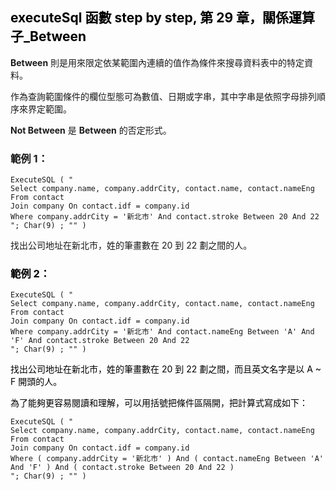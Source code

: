 <h2><span style="color: rgb(0, 0, 0);">executeSql 函數 step by step, 第 29 章，關係運算子_Between</span></h2><p style="text-align: start;"><strong>Between</strong> 則是用來限定依某範圍內連續的值作為條件來搜尋資料表中的特定資料。</p><p style="text-align: start;">作為查詢範圍條件的欄位型態可為數值、日期或字串，其中字串是依照字母排列順序來界定範圍。</p><p style="text-align: start;"><strong>Not Between</strong> 是 <strong>Between</strong> 的否定形式。</p><h3 style="text-align: start;">範例 1：</h3><pre><code >ExecuteSQL ( "
Select company.name, company.addrCity, contact.name, contact.nameEng 
From contact 
Join company On contact.idf = company.id 
Where company.addrCity = '新北市' And contact.stroke Between 20 And 22
"; Char(9) ; "" )</code></pre><p>找出公司地址在新北市，姓的筆畫數在 20 到 22 劃之間的人。</p><h3><span style="color: rgb(0, 0, 0);">範例 2：</span></h3><pre><code >ExecuteSQL ( "
Select company.name, company.addrCity, contact.name, contact.nameEng 
From contact 
Join company On contact.idf = company.id 
Where company.addrCity = '新北市' And contact.nameEng Between 'A' And 'F' And contact.stroke Between 20 And 22
"; Char(9) ; "" )</code></pre><p><span style="color: rgb(0, 0, 0);">找出公司地址在新北市，姓的筆畫數在 20 到 22 劃之間，而且英文名字是以 A ~ F 開頭的人。</span></p><p><span style="color: rgb(0, 0, 0);">為了能夠更容易閱讀和理解，可以用括號把條件區隔開，把計算式寫成如下：</span></p><pre><code >ExecuteSQL ( "
Select company.name, company.addrCity, contact.name, contact.nameEng 
From contact 
Join company On contact.idf = company.id 
Where ( company.addrCity = '新北市' ) And ( contact.nameEng Between 'A' And 'F' ) And ( contact.stroke Between 20 And 22 )
"; Char(9) ; "" )</code></pre><p><br></p>